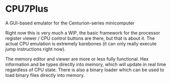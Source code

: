 # CPU7Plus
A GUI-based emulator for the Centurion-series minicomputer

Right now this is very much a WIP, the basic framework for the processor register viewer / CPU control buttons are there, but that is about it. The actual CPU emulation is extremely barebones (it can only really execute jump instructions right now).

The memory editor and viewer are more or less fully functional. Hex information and be types directly into memory, which will update in real time regardless of CPU state. There is also a binary loader which can be used to load binary files directly into memory.
